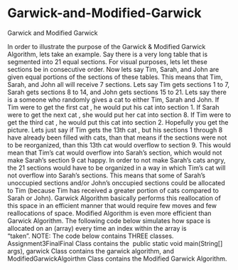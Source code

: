 # Garwick-and-Modified-Garwick
Garwick and Modified Garwick

In order to illustrate the purpose of the Garwick & Modified Garwick Algorithm, lets take an example. Say there is a very long table that is segmented into 21 equal sections. For visual purposes, lets let these sections be in consecutive order. Now lets say Tim, Sarah, and John are given equal portions of the sections of these tables. This means that Tim, Sarah, and John all will receive 7 sections. Lets say Tim gets sections 1 to 7, Sarah gets sections 8 to 14, and John gets sections 15 to 21. Lets say there is a someone who randomly gives a cat to either Tim, Sarah and John. If Tim were to get the first cat , he would put his cat into section 1. If Sarah were to get the next cat , she would put her cat into section 8. If Tim were to get the third cat , he would put this cat into section 2. Hopefully you get the picture. Lets just say if Tim gets the 13th cat , but his sections 1 through 8 have already been filled with cats, than that means if the sections were not to be reorganized, than this 13th cat would overflow to section 9. This would mean that Tim’s cat would overflow into Sarah’s section, which would not make Sarah’s section 9 cat happy. In order to not make Sarah’s cats angry, the 21 sections would have to be organized in a way in which Tim’s cat will not overflow into Sarah’s sections. This means that some of Sarah’s unoccupied sections and/or John’s onccupied sections could be allocated to Tim (because Tim has received a greater portion of cats compared to Sarah or John). Garwick Algorithm basically performs this reallocation of this space in an efficient manner that would require few moves and few reallocations of space. Modified Algorithm is even more efficient than Garwick Algorithm. The following code below simulates how space is allocated on an (array) every time an index within the array is “taken”. NOTE: The code below contains THREE classes. Assignment3FinalFinal Class contains the  public static void main(String[] args), garwick Class contains the garwick algorithm, and ModifiedGarwickAlgoirthm Class contains the Modified Garwick Algorithm.


